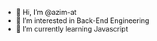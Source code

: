 - 👋 Hi, I’m @azim-at
- 👀 I’m interested in Back-End Engineering
- 🌱 I’m currently learning Javascript

<!---
azim-at/azim-at is a ✨ special ✨ repository because its `README.md` (this file) appears on your GitHub profile.
You can click the Preview link to take a look at your changes.
--->

